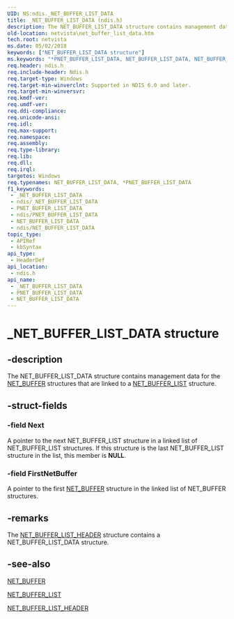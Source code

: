 ```yaml
---
UID: NS:ndis._NET_BUFFER_LIST_DATA
title: _NET_BUFFER_LIST_DATA (ndis.h)
description: The NET_BUFFER_LIST_DATA structure contains management data for the NET_BUFFER structures that are linked to a NET_BUFFER_LIST structure.
old-location: netvista\net_buffer_list_data.htm
tech.root: netvista
ms.date: 05/02/2018
keywords: ["NET_BUFFER_LIST_DATA structure"]
ms.keywords: "*PNET_BUFFER_LIST_DATA, NET_BUFFER_LIST_DATA, NET_BUFFER_LIST_DATA structure [Network Drivers Starting with Windows Vista], PNET_BUFFER_LIST_DATA, PNET_BUFFER_LIST_DATA structure pointer [Network Drivers Starting with Windows Vista], _NET_BUFFER_LIST_DATA, ndis/NET_BUFFER_LIST_DATA, ndis/PNET_BUFFER_LIST_DATA, ndis_netbuf_structures_ref_1ce577dd-1eec-4ba6-94cb-3e37c205630d.xml, netvista.net_buffer_list_data"
req.header: ndis.h
req.include-header: Ndis.h
req.target-type: Windows
req.target-min-winverclnt: Supported in NDIS 6.0 and later.
req.target-min-winversvr: 
req.kmdf-ver: 
req.umdf-ver: 
req.ddi-compliance: 
req.unicode-ansi: 
req.idl: 
req.max-support: 
req.namespace: 
req.assembly: 
req.type-library: 
req.lib: 
req.dll: 
req.irql: 
targetos: Windows
req.typenames: NET_BUFFER_LIST_DATA, *PNET_BUFFER_LIST_DATA
f1_keywords:
 - _NET_BUFFER_LIST_DATA
 - ndis/_NET_BUFFER_LIST_DATA
 - PNET_BUFFER_LIST_DATA
 - ndis/PNET_BUFFER_LIST_DATA
 - NET_BUFFER_LIST_DATA
 - ndis/NET_BUFFER_LIST_DATA
topic_type:
 - APIRef
 - kbSyntax
api_type:
 - HeaderDef
api_location:
 - ndis.h
api_name:
 - _NET_BUFFER_LIST_DATA
 - PNET_BUFFER_LIST_DATA
 - NET_BUFFER_LIST_DATA
---
```


# _NET_BUFFER_LIST_DATA structure


## -description

The NET_BUFFER_LIST_DATA structure contains management data for the 
  <a href="/windows-hardware/drivers/ddi/ndis/ns-ndis-_net_buffer">NET_BUFFER</a> structures that are linked to a 
  <a href="/windows-hardware/drivers/ddi/ndis/ns-ndis-_net_buffer_list">NET_BUFFER_LIST</a> structure.

## -struct-fields

### -field Next

A pointer to the next NET_BUFFER_LIST structure in a linked list of NET_BUFFER_LIST structures. If
     this structure is the last NET_BUFFER_LIST structure in the list, this member is <b>NULL</b>.

### -field FirstNetBuffer

A pointer to the first 
     <a href="/windows-hardware/drivers/ddi/ndis/ns-ndis-_net_buffer">NET_BUFFER</a> structure in the linked list of
     NET_BUFFER structures.

## -remarks

The 
    <a href="/windows-hardware/drivers/ddi/ndis/ns-ndis-_net_buffer_list_header">NET_BUFFER_LIST_HEADER</a> structure
    contains a NET_BUFFER_LIST_DATA structure.

## -see-also

<a href="/windows-hardware/drivers/ddi/ndis/ns-ndis-_net_buffer">NET_BUFFER</a>



<a href="/windows-hardware/drivers/ddi/ndis/ns-ndis-_net_buffer_list">NET_BUFFER_LIST</a>



<a href="/windows-hardware/drivers/ddi/ndis/ns-ndis-_net_buffer_list_header">NET_BUFFER_LIST_HEADER</a>


